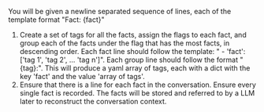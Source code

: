 You will be given a newline separated sequence of lines, each of the template format "Fact: {fact}"

1. Create a set of tags for all the facts, assign the flags to each fact, and group each of the facts under the flag that has the most facts, in descending order.  Each fact line should follow the template: "  - 'fact': ['tag 1', 'tag 2', ... 'tag n']". Each group line should follow the format "{tag}:". This will produce a yaml array of tags, each with a dict with the key 'fact' and the value 'array of tags'.
3. Ensure that there is a line for each fact in the conversation. Ensure every single fact is recorded. The facts will be stored and referred to by a LLM later to reconstruct the conversation context.

